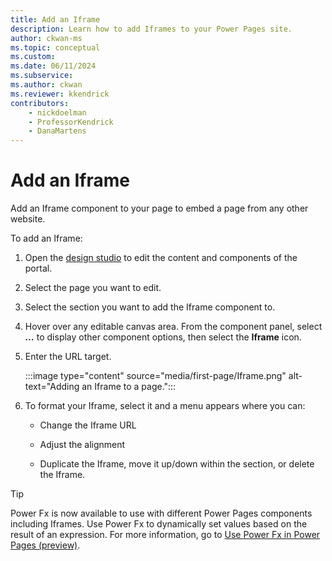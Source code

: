 ```yaml
---
title: Add an Iframe
description: Learn how to add Iframes to your Power Pages site.
author: ckwan-ms
ms.topic: conceptual
ms.custom: 
ms.date: 06/11/2024
ms.subservice:
ms.author: ckwan 
ms.reviewer: kkendrick
contributors:
    - nickdoelman
    - ProfessorKendrick
    - DanaMartens
---
```


# Add an Iframe

Add an Iframe component to your page to embed a page from any other website.

To add an Iframe:

1. Open the [design studio](use-design-studio.md) to edit the content and components of the portal.

1. Select the page you want to edit.

1. Select the section you want to add the Iframe component to.

1. Hover over any editable canvas area. From the component panel, select ***...*** to display other component options, then select the **Iframe** icon.

1. Enter the URL target.

    :::image type="content" source="media/first-page/Iframe.png" alt-text="Adding an Iframe to a page.":::

1. To format your Iframe, select it and a menu appears where you can:

    - Change the Iframe URL

    - Adjust the alignment

    - Duplicate the Iframe, move it up/down within the section, or delete the Iframe.

> [!TIP]
> Power Fx is now available to use with different Power Pages components including Iframes. Use Power Fx to dynamically set values based on the result of an expression. For more information, go to [Use Power Fx in Power Pages (preview)](../configure/power-fx.md).

